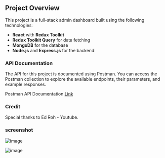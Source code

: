 ## Project Overview

This project is a full-stack admin dashboard built using the following technologies:

- **React** with **Redux Toolkit**
- **Redux Toolkit Query** for data fetching
- **MongoDB** for the database
- **Node.js** and **Express.js** for the backend

### API Documentation

The API for this project is documented using Postman. You can access the Postman collection to explore the available endpoints, their parameters, and example responses.

Postman API Documentation [Link](https://documenter.getpostman.com/view/21884902/2s935soMqx)

### Credit

Special thanks to Ed Roh - Youtube.

### screenshot

![image](https://user-images.githubusercontent.com/41730664/218046555-dacf984d-e791-4db2-8577-02164a8cd6f3.png)

![image](https://github.com/user-attachments/assets/cb7905b1-f699-4f4c-aba3-9552c3a14e01)
